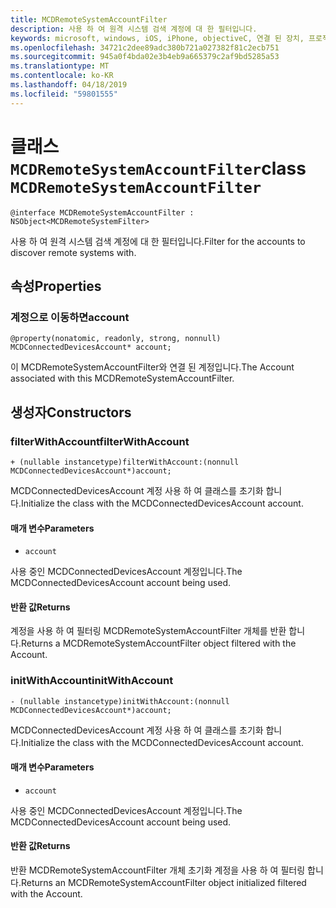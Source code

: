 ```yaml
---
title: MCDRemoteSystemAccountFilter
description: 사용 하 여 원격 시스템 검색 계정에 대 한 필터입니다.
keywords: microsoft, windows, iOS, iPhone, objectiveC, 연결 된 장치, 프로젝트 로마
ms.openlocfilehash: 34721c2dee89adc380b721a027382f81c2ecb751
ms.sourcegitcommit: 945a0f4bda02e3b4eb9a665379c2af9bd5285a53
ms.translationtype: MT
ms.contentlocale: ko-KR
ms.lasthandoff: 04/18/2019
ms.locfileid: "59801555"
---
```

# <a name="class-mcdremotesystemaccountfilter"></a><span data-ttu-id="e97e8-104">클래스 `MCDRemoteSystemAccountFilter`</span><span class="sxs-lookup"><span data-stu-id="e97e8-104">class `MCDRemoteSystemAccountFilter`</span></span> 

```
@interface MCDRemoteSystemAccountFilter : NSObject<MCDRemoteSystemFilter>
```  

<span data-ttu-id="e97e8-105">사용 하 여 원격 시스템 검색 계정에 대 한 필터입니다.</span><span class="sxs-lookup"><span data-stu-id="e97e8-105">Filter for the accounts to discover remote systems with.</span></span>

## <a name="properties"></a><span data-ttu-id="e97e8-106">속성</span><span class="sxs-lookup"><span data-stu-id="e97e8-106">Properties</span></span>

### <a name="account"></a><span data-ttu-id="e97e8-107">계정으로 이동하면</span><span class="sxs-lookup"><span data-stu-id="e97e8-107">account</span></span>
`@property(nonatomic, readonly, strong, nonnull) MCDConnectedDevicesAccount* account;`

<span data-ttu-id="e97e8-108">이 MCDRemoteSystemAccountFilter와 연결 된 계정입니다.</span><span class="sxs-lookup"><span data-stu-id="e97e8-108">The Account associated with this MCDRemoteSystemAccountFilter.</span></span>

## <a name="constructors"></a><span data-ttu-id="e97e8-109">생성자</span><span class="sxs-lookup"><span data-stu-id="e97e8-109">Constructors</span></span>

### <a name="filterwithaccount"></a><span data-ttu-id="e97e8-110">filterWithAccount</span><span class="sxs-lookup"><span data-stu-id="e97e8-110">filterWithAccount</span></span>
`+ (nullable instancetype)filterWithAccount:(nonnull MCDConnectedDevicesAccount*)account;`

<span data-ttu-id="e97e8-111">MCDConnectedDevicesAccount 계정 사용 하 여 클래스를 초기화 합니다.</span><span class="sxs-lookup"><span data-stu-id="e97e8-111">Initialize the class with the MCDConnectedDevicesAccount account.</span></span>

#### <a name="parameters"></a><span data-ttu-id="e97e8-112">매개 변수</span><span class="sxs-lookup"><span data-stu-id="e97e8-112">Parameters</span></span> 
* `account` 

<span data-ttu-id="e97e8-113">사용 중인 MCDConnectedDevicesAccount 계정입니다.</span><span class="sxs-lookup"><span data-stu-id="e97e8-113">The MCDConnectedDevicesAccount account being used.</span></span>

#### <a name="returns"></a><span data-ttu-id="e97e8-114">반환 값</span><span class="sxs-lookup"><span data-stu-id="e97e8-114">Returns</span></span>
<span data-ttu-id="e97e8-115">계정을 사용 하 여 필터링 MCDRemoteSystemAccountFilter 개체를 반환 합니다.</span><span class="sxs-lookup"><span data-stu-id="e97e8-115">Returns a MCDRemoteSystemAccountFilter object filtered with the Account.</span></span>

### <a name="initwithaccount"></a><span data-ttu-id="e97e8-116">initWithAccount</span><span class="sxs-lookup"><span data-stu-id="e97e8-116">initWithAccount</span></span>
`- (nullable instancetype)initWithAccount:(nonnull MCDConnectedDevicesAccount*)account;`

<span data-ttu-id="e97e8-117">MCDConnectedDevicesAccount 계정 사용 하 여 클래스를 초기화 합니다.</span><span class="sxs-lookup"><span data-stu-id="e97e8-117">Initialize the class with the MCDConnectedDevicesAccount account.</span></span>

#### <a name="parameters"></a><span data-ttu-id="e97e8-118">매개 변수</span><span class="sxs-lookup"><span data-stu-id="e97e8-118">Parameters</span></span> 
* `account` 

<span data-ttu-id="e97e8-119">사용 중인 MCDConnectedDevicesAccount 계정입니다.</span><span class="sxs-lookup"><span data-stu-id="e97e8-119">The MCDConnectedDevicesAccount account being used.</span></span>

#### <a name="returns"></a><span data-ttu-id="e97e8-120">반환 값</span><span class="sxs-lookup"><span data-stu-id="e97e8-120">Returns</span></span>
<span data-ttu-id="e97e8-121">반환 MCDRemoteSystemAccountFilter 개체 초기화 계정을 사용 하 여 필터링 합니다.</span><span class="sxs-lookup"><span data-stu-id="e97e8-121">Returns an MCDRemoteSystemAccountFilter object initialized filtered with the Account.</span></span>